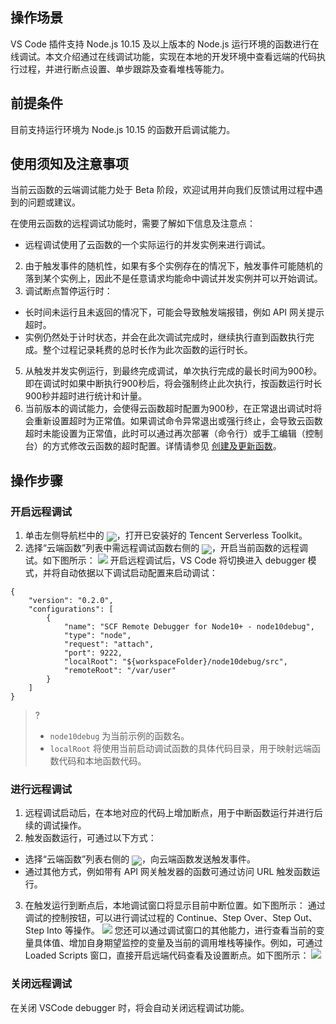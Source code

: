 
## 操作场景
VS Code 插件支持 Node.js 10.15 及以上版本的 Node.js 运行环境的函数进行在线调试。本文介绍通过在线调试功能，实现在本地的开发环境中查看远端的代码执行过程，并进行断点设置、单步跟踪及查看堆栈等能力。

## 前提条件
目前支持运行环境为 Node.js 10.15 的函数开启调试能力。


## 使用须知及注意事项
当前云函数的云端调试能力处于 Beta 阶段，欢迎试用并向我们反馈试用过程中遇到的问题或建议。

在使用云函数的远程调试功能时，需要了解如下信息及注意点：

- 远程调试使用了云函数的一个实际运行的并发实例来进行调试。
2. 由于触发事件的随机性，如果有多个实例存在的情况下，触发事件可能随机的落到某个实例上，因此不是任意请求均能命中调试并发实例并可以开始调试。
3. 调试断点暂停运行时：
 - 长时间未运行且未返回的情况下，可能会导致触发端报错，例如 API 网关提示超时。
 - 实例仍然处于计时状态，并会在此次调试完成时，继续执行直到函数执行完成。整个过程记录耗费的总时长作为此次函数的运行时长。
5. 从触发并发实例运行，到最终完成调试，单次执行完成的最长时间为900秒。即在调试时如果中断执行900秒后，将会强制终止此次执行，按函数运行时长900秒并超时进行统计和计量。
6. 当前版本的调试能力，会使得云函数超时配置为900秒，在正常退出调试时将会重新设置超时为正常值。如果调试命令异常退出或强行终止，会导致云函数超时未能设置为正常值，此时可以通过再次部署（命令行）或手工编辑（控制台）的方式修改云函数的超时配置。详情请参见 [创建及更新函数](https://cloud.tencent.com/document/product/583/19806#.E6.9B.B4.E6.96.B0.E5.87.BD.E6.95.B0.E9.85.8D.E7.BD.AE)。

## 操作步骤
### 开启远程调试
1. 单击左侧导航栏中的 <img src="https://main.qcloudimg.com/raw/f7cec7d66619d97686ff57fc2484294f.png" style="margin:-5px 0px">，打开已安装好的 Tencent Serverless Toolkit。
2. 选择“云端函数”列表中需远程调试函数右侧的 <img src="https://main.qcloudimg.com/raw/b330b2615a757e61c666adaf6b5c4a9e.png" style="margin:-5px 0px">，开启当前函数的远程调试。如下图所示：
![](https://main.qcloudimg.com/raw/b6769a14ad8a0216fbc4dab4f2635954.png)
开启远程调试后，VS Code 将切换进入 debugger 模式，并将自动依据以下调试启动配置来启动调试：
```
{
	"version": "0.2.0",
	"configurations": [
		{
			"name": "SCF Remote Debugger for Node10+ - node10debug",
			"type": "node",
			"request": "attach",
			"port": 9222,
			"localRoot": "${workspaceFolder}/node10debug/src",
			"remoteRoot": "/var/user"
		}
	]
}
```
>?
>- `node10debug` 为当前示例的函数名。
>- `localRoot` 将使用当前启动调试函数的具体代码目录，用于映射远端函数代码和本地函数代码。
>


### 进行远程调试
1. 远程调试启动后，在本地对应的代码上增加断点，用于中断函数运行并进行后续的调试操作。
2. 触发函数运行，可通过以下方式：
 - 选择“云端函数”列表右侧的 <img src="https://main.qcloudimg.com/raw/36a9294ceb6a24850583c2a6eacd4046.png" style="margin:-5px 0px">，向云端函数发送触发事件。
 - 通过其他方式，例如带有 API 网关触发器的函数可通过访问 URL 触发函数运行。
3. 在触发运行到断点后，本地调试窗口将显示目前中断位置。如下图所示：
通过调试的控制按钮，可以进行调试过程的 Continue、Step Over、Step Out、Step Into 等操作。
![](https://main.qcloudimg.com/raw/cd054df060c307f1f8fb34f8435ea648.png)
您还可以通过调试窗口的其他能力，进行查看当前的变量具体值、增加自身期望监控的变量及当前的调用堆栈等操作。例如，可通过 Loaded Scripts 窗口，直接开启远端代码查看及设置断点。如下图所示：
![](https://main.qcloudimg.com/raw/b8096400664565e2bcd3a2fb0b481308.png)


### 关闭远程调试
在关闭 VSCode debugger 时，将会自动关闭远程调试功能。
